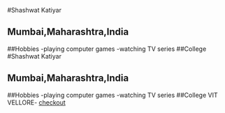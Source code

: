 #Shashwat Katiyar
## Mumbai,Maharashtra,India
##Hobbies
-playing computer games
-watching TV series
##College
#Shashwat Katiyar
## Mumbai,Maharashtra,India
##Hobbies
-playing computer games
-watching TV series
##College
VIT VELLORE- [checkout](http://www.vit.ac.in)
